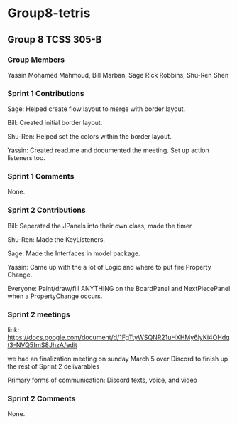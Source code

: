# Group8-tetris
## Group 8 TCSS 305-B
### Group Members
Yassin Mohamed Mahmoud, Bill Marban, Sage Rick Robbins, Shu-Ren Shen
###  Sprint 1 Contributions
Sage: Helped create flow layout to merge with border layout.

Bill: Created initial border layout.

Shu-Ren: Helped set the colors within the border layout.

Yassin: Created read.me and documented the meeting. Set up action listeners too.

### Sprint 1 Comments
None.

### Sprint 2 Contributions
Bill: Seperated the JPanels into their own class, made the timer

Shu-Ren: Made the KeyListeners.

Sage: Made the Interfaces in model package.

Yassin: Came up with the a lot of Logic and where to put fire Property Change.

Everyone: Paint/draw/fill ANYTHING on the BoardPanel and NextPiecePanel when a PropertyChange occurs.

### Sprint 2 meetings
link: https://docs.google.com/document/d/1FgTtyWSQNR21uHXHMy6lyKi4OHdqt3-NVQ5fmS8JhzA/edit

we had an finalization meeting on sunday March 5 over Discord to finish up the rest of Sprint 2 delivarables

Primary forms of communication: Discord texts, voice, and video

### Sprint 2 Comments
None.
